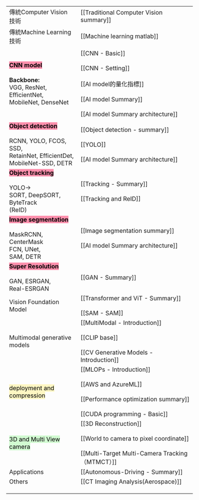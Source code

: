 


|                                                                                                                                                     |                                                                                                                                            |
| --------------------------------------------------------------------------------------------------------------------------------------------------- | ------------------------------------------------------------------------------------------------------------------------------------------ |
| 傳統Computer Vision 技術                                                                                                                                | [[Traditional Computer Vision summary]]                                                                                                    |
| 傳統Machine Learning技術                                                                                                                                | [[Machine learning matlab]]                                                                                                                |
|                                                                                                                                                     |                                                                                                                                            |
| **<mark style="background: #FF5582A6;">CNN model</mark>**<br><br>**Backbone:**<br>VGG, ResNet, EfficientNet,<br>MobileNet, DenseNet                 | [[CNN - Basic]]<br><br>[[CNN - Setting]]<br><br>[[AI model的量化指標]]<br><br>[[AI model Summary]]<br><br>[[AI model Summary architecture]]<br> |
|                                                                                                                                                     |                                                                                                                                            |
| <mark style="background: #FF5582A6;">**Object detection**</mark><br><br>RCNN, YOLO, FCOS, SSD, <br>RetainNet, EfficientDet, <br>MobileNet-SSD, DETR | [[Object detection - summary]]<br><br>[[YOLO]]<br><br>[[AI model Summary architecture]]<br>                                                |
| <mark style="background: #FF5582A6;">**Object tracking**</mark><br><br>YOLO-><br>SORT, DeepSORT, ByteTrack<br>(ReID)                                | [[Tracking - Summary]]<br><br>[[Tracking and ReID]]                                                                                        |
| <mark style="background: #FF5582A6;">**Image segmentation**</mark><br><br>MaskRCNN, CenterMask<br>FCN, UNet,<br>SAM, DETR                           | [[Image segmentation summary]]<br><br>[[AI model Summary architecture]]                                                                    |
| <mark style="background: #FF5582A6;">**Super Resolution**</mark><br><br>GAN, ESRGAN, <br>Real-ESRGAN                                                | [[GAN - Summary]]                                                                                                                          |
| Vision Foundation Model                                                                                                                             | [[Transformer and ViT - Summary]]<br><br>[[SAM - SAM]]<br>                                                                                 |
| Multimodal generative models                                                                                                                        | [[MultiModal - Introduction]]<br><br>[[CLIP base]]<br><br>[[CV Generative Models - Introduction]]<br>                                      |
| <mark style="background: #FFF3A3A6;">deployment and compression</mark>                                                                              | [[MLOPs - Introduction]]<br><br>[[AWS and AzureML]]<br><br>[[Performance optimization summary]]<br><br>[[CUDA programming - Basic]]<br>    |
| <mark style="background: #BBFABBA6;">3D and Multi View camera</mark>                                                                                | [[3D Reconstruction]]<br><br>[[World to camera to pixel coordinate]]<br><br>[[Multi-Target Multi-Camera Tracking（MTMCT）]]<br>              |
| Applications                                                                                                                                        | [[Autonomous-Driving - Summary]]                                                                                                           |
| Others                                                                                                                                              | [[CT Imaging Analysis(Aerospace)]]                                                                                                         |
|                                                                                                                                                     |                                                                                                                                            |
|                                                                                                                                                     |                                                                                                                                            |
|                                                                                                                                                     |                                                                                                                                            |

